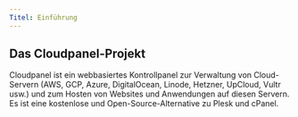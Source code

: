 ```yaml
---
Titel: Einführung
---
```


## Das Cloudpanel-Projekt

Cloudpanel ist ein webbasiertes Kontrollpanel zur Verwaltung von Cloud-Servern (AWS, GCP, Azure, DigitalOcean, Linode, Hetzner, UpCloud, Vultr usw.) und zum Hosten von Websites und Anwendungen auf diesen Servern. Es ist eine kostenlose und Open-Source-Alternative zu Plesk und cPanel.

